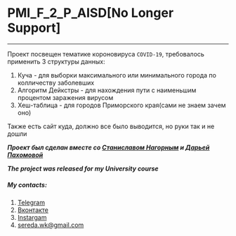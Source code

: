 # PMI_F_2_P_AISD[No Longer Support]
---------
Проект посвещен тематике короновируса `COVID-19`, требовалось применить 3 структуры данных:
1. Куча - для выборки максимального или минимального города по колличеству заболевших
2. Алгоритм Дейкстры - для нахождения пути с наименьшим процентом заражения вирусом
3. Хеш-таблица - для городов Приморского края(сами не знаем зачем оно)

Также есть сайт куда, должно все было выводится, но руки так и не дошли

***Проект был сделан вместе со [Станиславом Нагорным](https://github.com/KA80) и [Дарьей Пахомовой](https://github.com/mrrlanie)***

***The project was released for my University course***

##### My contacts:
1. [Telegram](https://tgmsg.ru/princepepper)
2. [Вконтакте](https://vk.com/princepepper)
3. [Instargam](https://www.instagram.com/prince_pepper_official/?hl=ru)
4. <sereda.wk@gmail.com>
